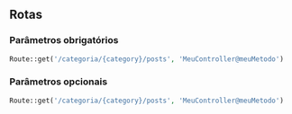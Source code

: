 ## Rotas
### Parâmetros obrigatórios
```php
Route::get('/categoria/{category}/posts', 'MeuController@meuMetodo')
```
### Parâmetros opcionais
```php
Route::get('/categoria/{category}/posts', 'MeuController@meuMetodo')
```


<!--stackedit_data:
eyJoaXN0b3J5IjpbLTIwMzQ4ODAyODBdfQ==
-->